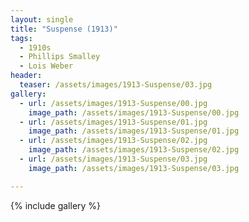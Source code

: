 ```yaml
---
layout: single
title: "Suspense (1913)"
tags:
  - 1910s 
  - Phillips Smalley
  - Lois Weber
header:
  teaser: /assets/images/1913-Suspense/03.jpg
gallery:
  - url: /assets/images/1913-Suspense/00.jpg
    image_path: /assets/images/1913-Suspense/00.jpg  
  - url: /assets/images/1913-Suspense/01.jpg
    image_path: /assets/images/1913-Suspense/01.jpg
  - url: /assets/images/1913-Suspense/02.jpg
    image_path: /assets/images/1913-Suspense/02.jpg
  - url: /assets/images/1913-Suspense/03.jpg
    image_path: /assets/images/1913-Suspense/03.jpg

---
```

{% include gallery %}
